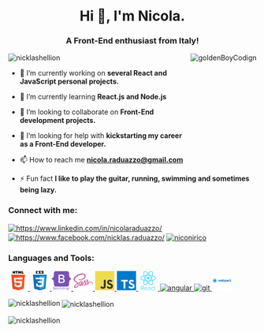 <!--![golden-boy-fake-keyboard-programing-coding-paper-book (1)](https://user-images.githubusercontent.com/79399885/168474463-b86c2a38-63c5-489b-a1b4-eed33cbb85aa.gif)-->
<h1 align="center">Hi 👋, I'm Nicola.</h1>
<h3 align="center">A Front-End enthusiast from Italy!</h3>
<img align="right" height="200px" class="gif" alt="goldenBoyCodign" src="https://c.tenor.com/D2H0hPltOdYAAAAd/golden-boy-fake-keyboard-programing-coding-paper-book.gif">

<p align="left"> <img src="https://komarev.com/ghpvc/?username=nicklashellion&label=Profile%20views&color=0e75b6&style=flat" alt="nicklashellion" /> </p>

- 🔭 I’m currently working on **several React and JavaScript personal projects.**

- 🌱 I’m currently learning **React.js and Node.js**

- 👯 I’m looking to collaborate on **Front-End development projects.**

- 🤝 I’m looking for help with **kickstarting my career as a Front-End developer.**

- 📫 How to reach me **nicola.raduazzo@gmail.com**

- ⚡ Fun fact **I like to play the guitar, running, swimming and sometimes being lazy.**

<h3 align="left">Connect with me:</h3>
<p align="left">
<a href="https://linkedin.com/in/https://www.linkedin.com/in/nicolaraduazzo/" target="blank"><img align="center" src="https://raw.githubusercontent.com/rahuldkjain/github-profile-readme-generator/master/src/images/icons/Social/linked-in-alt.svg" alt="https://www.linkedin.com/in/nicolaraduazzo/" height="30" width="40" /></a>
<a href="https://fb.com/https://www.facebook.com/nicklas.raduazzo/" target="blank"><img align="center" src="https://raw.githubusercontent.com/rahuldkjain/github-profile-readme-generator/master/src/images/icons/Social/facebook.svg" alt="https://www.facebook.com/nicklas.raduazzo/" height="30" width="40" /></a>
<a href="https://instagram.com/niconirico" target="blank"><img align="center" src="https://raw.githubusercontent.com/rahuldkjain/github-profile-readme-generator/master/src/images/icons/Social/instagram.svg" alt="niconirico" height="30" width="40" /></a>
</p>

<h3 align="left">Languages and Tools:</h3>
<p align="left"> 
<a href="https://www.w3.org/html/" target="_blank" rel="noreferrer"> <img src="https://raw.githubusercontent.com/devicons/devicon/master/icons/html5/html5-original-wordmark.svg" alt="html5" width="40" height="40"/> </a> <a href="https://www.w3schools.com/css/" target="_blank" rel="noreferrer"> <img src="https://raw.githubusercontent.com/devicons/devicon/master/icons/css3/css3-original-wordmark.svg" alt="css3" width="40" height="40"/> </a> <a href="https://getbootstrap.com" target="_blank" rel="noreferrer"> <img src="https://raw.githubusercontent.com/devicons/devicon/master/icons/bootstrap/bootstrap-plain-wordmark.svg" alt="bootstrap" width="40" height="40"/> </a> <a href="https://sass-lang.com" target="_blank" rel="noreferrer"> <img src="https://raw.githubusercontent.com/devicons/devicon/master/icons/sass/sass-original.svg" alt="sass" width="40" height="40"/> </a> <a href="https://developer.mozilla.org/en-US/docs/Web/JavaScript" target="_blank" rel="noreferrer"> <img src="https://raw.githubusercontent.com/devicons/devicon/master/icons/javascript/javascript-original.svg" alt="javascript" width="40" height="40"/> </a> <a href="https://www.typescriptlang.org/" target="_blank" rel="noreferrer"> <img src="https://raw.githubusercontent.com/devicons/devicon/master/icons/typescript/typescript-original.svg" alt="typescript" width="40" height="40"/> </a> <a href="https://reactjs.org/" target="_blank" rel="noreferrer"> <img src="https://raw.githubusercontent.com/devicons/devicon/master/icons/react/react-original-wordmark.svg" alt="react" width="40" height="40"/> </a> <a href="https://angular.io" target="_blank" rel="noreferrer"> <img src="https://angular.io/assets/images/logos/angular/angular.svg" alt="angular" width="40" height="40"/> </a>   <a href="https://git-scm.com/" target="_blank" rel="noreferrer"> <img src="https://www.vectorlogo.zone/logos/git-scm/git-scm-icon.svg" alt="git" width="40" height="40"/> </a> <a href="https://webpack.js.org" target="_blank" rel="noreferrer"> <img src="https://raw.githubusercontent.com/devicons/devicon/d00d0969292a6569d45b06d3f350f463a0107b0d/icons/webpack/webpack-original-wordmark.svg" alt="webpack" width="40" height="40"/> </a> </p>

<p><img align="left" src="https://github-readme-stats.vercel.app/api/top-langs?username=nicklashellion&show_icons=true&locale=en&layout=compact" alt="nicklashellion" /></p>

<p>&nbsp;<img align="center" src="https://github-readme-stats.vercel.app/api?username=nicklashellion&show_icons=true&locale=en" alt="nicklashellion" /></p>

<p><img align="center" src="https://github-readme-streak-stats.herokuapp.com/?user=nicklashellion&" alt="nicklashellion" /></p>
